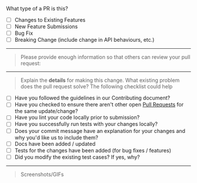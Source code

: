 <!--

Some key notes before you open a PR:

 1. Select which branch should this PR be merged in?
 2. PR name follows [convention](http://karma-runner.github.io/4.0/dev/git-commit-msg.html)
 3. Update necessary Documentation
 4. Put `closes #XXXX` in your comment to auto-close the issue that your PR fixes


Also, if you're new here

- Documentation Guidelines => https://github.com/finergyrs/capkpi/wiki/Updating-Documentation

- Contribution Guide => https://github.com/finergyrs/bench/blob/master/docs/contribution_guidelines.md

- Pull Request Checklist => https://github.com/finergyrs/capkpi/wiki/Pull-Request-Checklist

-->

What type of a PR is this?

- [ ] Changes to Existing Features
- [ ] New Feature Submissions
- [ ] Bug Fix
- [ ] Breaking Change (include change in API behaviours, etc.)

---

> Please provide enough information so that others can review your pull request:

<!-- You can skip this if you're fixing a typo or updating existing documentation -->

---

> Explain the **details** for making this change. What existing problem does the pull request solve? The following checklist could help

- [ ] Have you followed the guidelines in our Contributing document?
- [ ] Have you checked to ensure there aren't other open [Pull Requests](../pulls) for the same update/change?
- [ ] Have you lint your code locally prior to submission?
- [ ] Have you successfully run tests with your changes locally?
- [ ] Does your commit message have an explanation for your changes and why you'd like us to include them?
- [ ] Docs have been added / updated
- [ ] Tests for the changes have been added (for bug fixes / features)
- [ ] Did you modify the existing test cases? If yes, why?

---

<!-- Example: When "Adding a function to do X", explain why it is necessary to have a way to do X. -->

> Screenshots/GIFs

<!-- Add images/recordings to better visualize the change: expected/current behviour -->